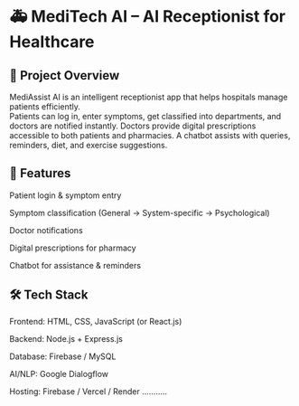# 🚑 MediTech AI – AI Receptionist for Healthcare
## 📌 Project Overview               

MediAssist AI is an intelligent receptionist app that helps hospitals manage patients efficiently.  
Patients can log in, enter symptoms, get classified into departments, and doctors are notified instantly.
Doctors provide digital prescriptions accessible to both patients and pharmacies.
A chatbot assists with queries, reminders, diet, and exercise suggestions.

## 🎯 Features

Patient login & symptom entry

Symptom classification (General → System-specific → Psychological)

Doctor notifications

Digital prescriptions for pharmacy

Chatbot for assistance & reminders

## 🛠️ Tech Stack

Frontend: HTML, CSS, JavaScript (or React.js)

Backend: Node.js + Express.js

Database: Firebase / MySQL

AI/NLP: Google Dialogflow

Hosting: Firebase / Vercel / Render
...........
